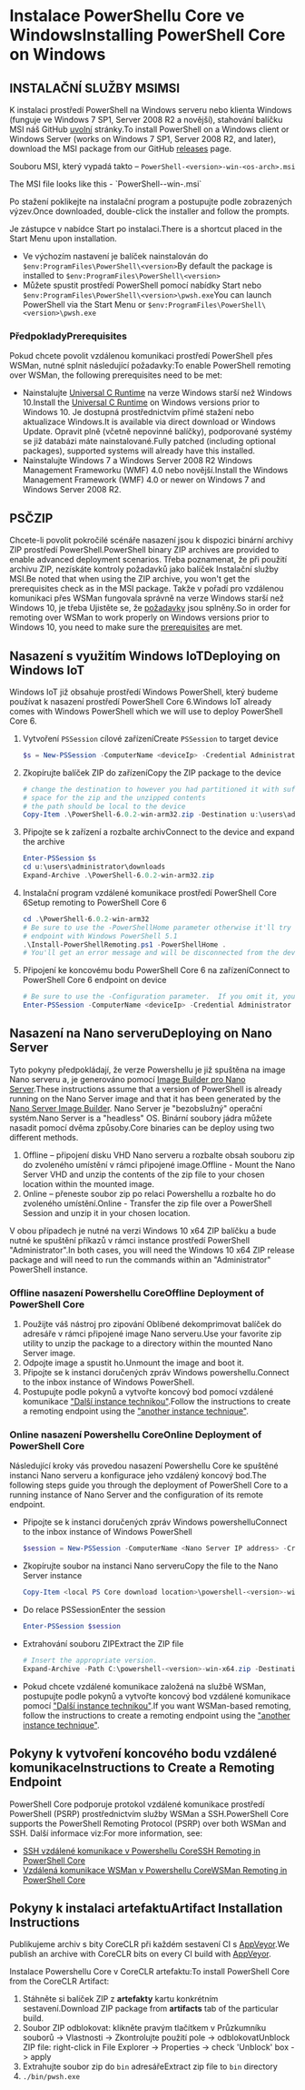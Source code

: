 # <a name="installing-powershell-core-on-windows"></a><span data-ttu-id="8b0cd-101">Instalace PowerShellu Core ve Windows</span><span class="sxs-lookup"><span data-stu-id="8b0cd-101">Installing PowerShell Core on Windows</span></span>

## <a name="msi"></a><span data-ttu-id="8b0cd-102">INSTALAČNÍ SLUŽBY MSI</span><span class="sxs-lookup"><span data-stu-id="8b0cd-102">MSI</span></span>

<span data-ttu-id="8b0cd-103">K instalaci prostředí PowerShell na Windows serveru nebo klienta Windows (funguje ve Windows 7 SP1, Server 2008 R2 a novější), stahování balíčku MSI náš GitHub [uvolní][] stránky.</span><span class="sxs-lookup"><span data-stu-id="8b0cd-103">To install PowerShell on a Windows client or Windows Server (works on Windows 7 SP1, Server 2008 R2, and later), download the MSI package from our GitHub [releases][] page.</span></span>

<span data-ttu-id="8b0cd-104">Souboru MSI, který vypadá takto – `PowerShell-<version>-win-<os-arch>.msi`
<!-- TODO: should be updated to point to the Download Center as well --></span><span class="sxs-lookup"><span data-stu-id="8b0cd-104">The MSI file looks like this - `PowerShell-<version>-win-<os-arch>.msi`
<!-- TODO: should be updated to point to the Download Center as well --></span></span>

<span data-ttu-id="8b0cd-105">Po stažení poklikejte na instalační program a postupujte podle zobrazených výzev.</span><span class="sxs-lookup"><span data-stu-id="8b0cd-105">Once downloaded, double-click the installer and follow the prompts.</span></span>

<span data-ttu-id="8b0cd-106">Je zástupce v nabídce Start po instalaci.</span><span class="sxs-lookup"><span data-stu-id="8b0cd-106">There is a shortcut placed in the Start Menu upon installation.</span></span>

- <span data-ttu-id="8b0cd-107">Ve výchozím nastavení je balíček nainstalován do `$env:ProgramFiles\PowerShell\<version>`</span><span class="sxs-lookup"><span data-stu-id="8b0cd-107">By default the package is installed to `$env:ProgramFiles\PowerShell\<version>`</span></span>
- <span data-ttu-id="8b0cd-108">Můžete spustit prostředí PowerShell pomocí nabídky Start nebo `$env:ProgramFiles\PowerShell\<version>\pwsh.exe`</span><span class="sxs-lookup"><span data-stu-id="8b0cd-108">You can launch PowerShell via the Start Menu or `$env:ProgramFiles\PowerShell\<version>\pwsh.exe`</span></span>

### <a name="prerequisites"></a><span data-ttu-id="8b0cd-109">Předpoklady</span><span class="sxs-lookup"><span data-stu-id="8b0cd-109">Prerequisites</span></span>

<span data-ttu-id="8b0cd-110">Pokud chcete povolit vzdálenou komunikaci prostředí PowerShell přes WSMan, nutné splnit následující požadavky:</span><span class="sxs-lookup"><span data-stu-id="8b0cd-110">To enable PowerShell remoting over WSMan, the following prerequisites need to be met:</span></span>

- <span data-ttu-id="8b0cd-111">Nainstalujte [Universal C Runtime](https://www.microsoft.com/download/details.aspx?id=50410) na verze Windows starší než Windows 10.</span><span class="sxs-lookup"><span data-stu-id="8b0cd-111">Install the [Universal C Runtime](https://www.microsoft.com/download/details.aspx?id=50410) on Windows versions prior to Windows 10.</span></span>
  <span data-ttu-id="8b0cd-112">Je dostupná prostřednictvím přímé stažení nebo aktualizace Windows.</span><span class="sxs-lookup"><span data-stu-id="8b0cd-112">It is available via direct download or Windows Update.</span></span>
  <span data-ttu-id="8b0cd-113">Opravit plně (včetně nepovinné balíčky), podporované systémy se již databázi máte nainstalované.</span><span class="sxs-lookup"><span data-stu-id="8b0cd-113">Fully patched (including optional packages), supported systems will already have this installed.</span></span>
- <span data-ttu-id="8b0cd-114">Nainstalujte Windows 7 a Windows Server 2008 R2 Windows Management Frameworku (WMF) 4.0 nebo novější.</span><span class="sxs-lookup"><span data-stu-id="8b0cd-114">Install the Windows Management Framework (WMF) 4.0 or newer on Windows 7 and Windows Server 2008 R2.</span></span>

## <a name="zip"></a><span data-ttu-id="8b0cd-115">PSČ</span><span class="sxs-lookup"><span data-stu-id="8b0cd-115">ZIP</span></span>

<span data-ttu-id="8b0cd-116">Chcete-li povolit pokročilé scénáře nasazení jsou k dispozici binární archivy ZIP prostředí PowerShell.</span><span class="sxs-lookup"><span data-stu-id="8b0cd-116">PowerShell binary ZIP archives are provided to enable advanced deployment scenarios.</span></span>
<span data-ttu-id="8b0cd-117">Třeba poznamenat, že při použití archivu ZIP, nezískáte kontroly požadavků jako balíček Instalační služby MSI.</span><span class="sxs-lookup"><span data-stu-id="8b0cd-117">Be noted that when using the ZIP archive, you won't get the prerequisites check as in the MSI package.</span></span>
<span data-ttu-id="8b0cd-118">Takže v pořadí pro vzdálenou komunikaci přes WSMan fungovala správně na verze Windows starší než Windows 10, je třeba Ujistěte se, že [požadavky](#prerequisites) jsou splněny.</span><span class="sxs-lookup"><span data-stu-id="8b0cd-118">So in order for remoting over WSMan to work properly on Windows versions prior to Windows 10, you need to make sure the [prerequisites](#prerequisites) are met.</span></span>

## <a name="deploying-on-windows-iot"></a><span data-ttu-id="8b0cd-119">Nasazení s využitím Windows IoT</span><span class="sxs-lookup"><span data-stu-id="8b0cd-119">Deploying on Windows IoT</span></span>

<span data-ttu-id="8b0cd-120">Windows IoT již obsahuje prostředí Windows PowerShell, který budeme používat k nasazení prostředí PowerShell Core 6.</span><span class="sxs-lookup"><span data-stu-id="8b0cd-120">Windows IoT already comes with Windows PowerShell which we will use to deploy PowerShell Core 6.</span></span>

1. <span data-ttu-id="8b0cd-121">Vytvoření `PSSession` cílové zařízení</span><span class="sxs-lookup"><span data-stu-id="8b0cd-121">Create `PSSession` to target device</span></span>

   ```powershell
   $s = New-PSSession -ComputerName <deviceIp> -Credential Administrator
   ```

2. <span data-ttu-id="8b0cd-122">Zkopírujte balíček ZIP do zařízení</span><span class="sxs-lookup"><span data-stu-id="8b0cd-122">Copy the ZIP package to the device</span></span>

   ```powershell
   # change the destination to however you had partitioned it with sufficient
   # space for the zip and the unzipped contents
   # the path should be local to the device
   Copy-Item .\PowerShell-6.0.2-win-arm32.zip -Destination u:\users\administrator\Downloads -ToSession $s
   ```

3. <span data-ttu-id="8b0cd-123">Připojte se k zařízení a rozbalte archiv</span><span class="sxs-lookup"><span data-stu-id="8b0cd-123">Connect to the device and expand the archive</span></span>

   ```powershell
   Enter-PSSession $s
   cd u:\users\administrator\downloads
   Expand-Archive .\PowerShell-6.0.2-win-arm32.zip
   ```

4. <span data-ttu-id="8b0cd-124">Instalační program vzdálené komunikace prostředí PowerShell Core 6</span><span class="sxs-lookup"><span data-stu-id="8b0cd-124">Setup remoting to PowerShell Core 6</span></span>

   ```powershell
   cd .\PowerShell-6.0.2-win-arm32
   # Be sure to use the -PowerShellHome parameter otherwise it'll try to create a new
   # endpoint with Windows PowerShell 5.1
   .\Install-PowerShellRemoting.ps1 -PowerShellHome .
   # You'll get an error message and will be disconnected from the device because it has to restart WinRM
   ```

5. <span data-ttu-id="8b0cd-125">Připojení ke koncovému bodu PowerShell Core 6 na zařízení</span><span class="sxs-lookup"><span data-stu-id="8b0cd-125">Connect to PowerShell Core 6 endpoint on device</span></span>

   ```powershell
   # Be sure to use the -Configuration parameter.  If you omit it, you will connect to Windows PowerShell 5.1
   Enter-PSSession -ComputerName <deviceIp> -Credential Administrator -Configuration powershell.6.0.2
   ```

## <a name="deploying-on-nano-server"></a><span data-ttu-id="8b0cd-126">Nasazení na Nano serveru</span><span class="sxs-lookup"><span data-stu-id="8b0cd-126">Deploying on Nano Server</span></span>

<span data-ttu-id="8b0cd-127">Tyto pokyny předpokládají, že verze Powershellu je již spuštěna na image Nano serveru a, je generováno pomocí [Image Builder pro Nano Server](/windows-server/get-started/deploy-nano-server).</span><span class="sxs-lookup"><span data-stu-id="8b0cd-127">These instructions assume that a version of PowerShell is already running on the Nano Server image and that it has been generated by the [Nano Server Image Builder](/windows-server/get-started/deploy-nano-server).</span></span>
<span data-ttu-id="8b0cd-128">Nano Server je "bezobslužný" operační systém.</span><span class="sxs-lookup"><span data-stu-id="8b0cd-128">Nano Server is a "headless" OS.</span></span> <span data-ttu-id="8b0cd-129">Binární soubory jádra můžete nasadit pomocí dvěma způsoby.</span><span class="sxs-lookup"><span data-stu-id="8b0cd-129">Core binaries can be deploy using two different methods.</span></span>

1. <span data-ttu-id="8b0cd-130">Offline – připojení disku VHD Nano serveru a rozbalte obsah souboru zip do zvoleného umístění v rámci připojené image.</span><span class="sxs-lookup"><span data-stu-id="8b0cd-130">Offline - Mount the Nano Server VHD and unzip the contents of the zip file to your chosen location within the mounted image.</span></span>
2. <span data-ttu-id="8b0cd-131">Online – přeneste soubor zip po relaci Powershellu a rozbalte ho do zvoleného umístění.</span><span class="sxs-lookup"><span data-stu-id="8b0cd-131">Online - Transfer the zip file over a PowerShell Session and unzip it in your chosen location.</span></span>

<span data-ttu-id="8b0cd-132">V obou případech je nutné na verzi Windows 10 x64 ZIP balíčku a bude nutné ke spuštění příkazů v rámci instance prostředí PowerShell "Administrator".</span><span class="sxs-lookup"><span data-stu-id="8b0cd-132">In both cases, you will need the Windows 10 x64 ZIP release package and will need to run the commands within an "Administrator" PowerShell instance.</span></span>

### <a name="offline-deployment-of-powershell-core"></a><span data-ttu-id="8b0cd-133">Offline nasazení Powershellu Core</span><span class="sxs-lookup"><span data-stu-id="8b0cd-133">Offline Deployment of PowerShell Core</span></span>

1. <span data-ttu-id="8b0cd-134">Použijte váš nástroj pro zipování Oblíbené dekomprimovat balíček do adresáře v rámci připojené image Nano serveru.</span><span class="sxs-lookup"><span data-stu-id="8b0cd-134">Use your favorite zip utility to unzip the package to a directory within the mounted Nano Server image.</span></span>
2. <span data-ttu-id="8b0cd-135">Odpojte image a spustit ho.</span><span class="sxs-lookup"><span data-stu-id="8b0cd-135">Unmount the image and boot it.</span></span>
3. <span data-ttu-id="8b0cd-136">Připojte se k instanci doručených zpráv Windows powershellu.</span><span class="sxs-lookup"><span data-stu-id="8b0cd-136">Connect to the inbox instance of Windows PowerShell.</span></span>
4. <span data-ttu-id="8b0cd-137">Postupujte podle pokynů a vytvořte koncový bod pomocí vzdálené komunikace ["Další instance technikou"](#executed-by-another-instance-of-powershell-on-behalf-of-the-instance-that-it-will-register).</span><span class="sxs-lookup"><span data-stu-id="8b0cd-137">Follow the instructions to create a remoting endpoint using the ["another instance technique"](#executed-by-another-instance-of-powershell-on-behalf-of-the-instance-that-it-will-register).</span></span>

### <a name="online-deployment-of-powershell-core"></a><span data-ttu-id="8b0cd-138">Online nasazení Powershellu Core</span><span class="sxs-lookup"><span data-stu-id="8b0cd-138">Online Deployment of PowerShell Core</span></span>

<span data-ttu-id="8b0cd-139">Následující kroky vás provedou nasazení Powershellu Core ke spuštěné instanci Nano serveru a konfigurace jeho vzdálený koncový bod.</span><span class="sxs-lookup"><span data-stu-id="8b0cd-139">The following steps guide you through the deployment of PowerShell Core to a running instance of Nano Server and the configuration of its remote endpoint.</span></span>

- <span data-ttu-id="8b0cd-140">Připojte se k instanci doručených zpráv Windows powershellu</span><span class="sxs-lookup"><span data-stu-id="8b0cd-140">Connect to the inbox instance of Windows PowerShell</span></span>

  ```powershell
  $session = New-PSSession -ComputerName <Nano Server IP address> -Credential <An Administrator account on the system>
  ```

- <span data-ttu-id="8b0cd-141">Zkopírujte soubor na instanci Nano serveru</span><span class="sxs-lookup"><span data-stu-id="8b0cd-141">Copy the file to the Nano Server instance</span></span>

  ```powershell
  Copy-Item <local PS Core download location>\powershell-<version>-win-x64.zip c:\ -ToSession $session
  ```

- <span data-ttu-id="8b0cd-142">Do relace PSSession</span><span class="sxs-lookup"><span data-stu-id="8b0cd-142">Enter the session</span></span>

  ```powershell
  Enter-PSSession $session
  ```

- <span data-ttu-id="8b0cd-143">Extrahování souboru ZIP</span><span class="sxs-lookup"><span data-stu-id="8b0cd-143">Extract the ZIP file</span></span>

  ```powershell
  # Insert the appropriate version.
  Expand-Archive -Path C:\powershell-<version>-win-x64.zip -DestinationPath "C:\PowerShellCore_<version>"
  ```

- <span data-ttu-id="8b0cd-144">Pokud chcete vzdálené komunikace založená na službě WSMan, postupujte podle pokynů a vytvořte koncový bod vzdálené komunikace pomocí ["Další instance technikou"](../core-powershell/WSMan-Remoting-in-PowerShell-Core.md#executed-by-another-instance-of-powershell-on-behalf-of-the-instance-that-it-will-register).</span><span class="sxs-lookup"><span data-stu-id="8b0cd-144">If you want WSMan-based remoting, follow the instructions to create a remoting endpoint using the ["another instance technique"](../core-powershell/WSMan-Remoting-in-PowerShell-Core.md#executed-by-another-instance-of-powershell-on-behalf-of-the-instance-that-it-will-register).</span></span>

## <a name="instructions-to-create-a-remoting-endpoint"></a><span data-ttu-id="8b0cd-145">Pokyny k vytvoření koncového bodu vzdálené komunikace</span><span class="sxs-lookup"><span data-stu-id="8b0cd-145">Instructions to Create a Remoting Endpoint</span></span>

<span data-ttu-id="8b0cd-146">PowerShell Core podporuje protokol vzdálené komunikace prostředí PowerShell (PSRP) prostřednictvím služby WSMan a SSH.</span><span class="sxs-lookup"><span data-stu-id="8b0cd-146">PowerShell Core supports the PowerShell Remoting Protocol (PSRP) over both WSMan and SSH.</span></span>
<span data-ttu-id="8b0cd-147">Další informace viz:</span><span class="sxs-lookup"><span data-stu-id="8b0cd-147">For more information, see:</span></span>

- <span data-ttu-id="8b0cd-148">[SSH vzdálené komunikace v Powershellu Core][ssh-remoting]</span><span class="sxs-lookup"><span data-stu-id="8b0cd-148">[SSH Remoting in PowerShell Core][ssh-remoting]</span></span>
- <span data-ttu-id="8b0cd-149">[Vzdálená komunikace WSMan v Powershellu Core][wsman-remoting]</span><span class="sxs-lookup"><span data-stu-id="8b0cd-149">[WSMan Remoting in PowerShell Core][wsman-remoting]</span></span>

## <a name="artifact-installation-instructions"></a><span data-ttu-id="8b0cd-150">Pokyny k instalaci artefaktu</span><span class="sxs-lookup"><span data-stu-id="8b0cd-150">Artifact Installation Instructions</span></span>

<span data-ttu-id="8b0cd-151">Publikujeme archiv s bity CoreCLR při každém sestavení CI s [AppVeyor][].</span><span class="sxs-lookup"><span data-stu-id="8b0cd-151">We publish an archive with CoreCLR bits on every CI build with [AppVeyor][].</span></span>

<span data-ttu-id="8b0cd-152">Instalace Powershellu Core v CoreCLR artefaktu:</span><span class="sxs-lookup"><span data-stu-id="8b0cd-152">To install PowerShell Core from the CoreCLR Artifact:</span></span>

1. <span data-ttu-id="8b0cd-153">Stáhněte si balíček ZIP z **artefakty** kartu konkrétním sestavení.</span><span class="sxs-lookup"><span data-stu-id="8b0cd-153">Download ZIP package from **artifacts** tab of the particular build.</span></span>
2. <span data-ttu-id="8b0cd-154">Soubor ZIP odblokovat: klikněte pravým tlačítkem v Průzkumníku souborů -> Vlastnosti -> Zkontrolujte použití pole -> odblokovat</span><span class="sxs-lookup"><span data-stu-id="8b0cd-154">Unblock ZIP file: right-click in File Explorer -> Properties -> check 'Unblock' box -> apply</span></span>
3. <span data-ttu-id="8b0cd-155">Extrahujte soubor zip do `bin` adresáře</span><span class="sxs-lookup"><span data-stu-id="8b0cd-155">Extract zip file to `bin` directory</span></span>
4. `./bin/pwsh.exe`

<!-- [download-center]: TODO -->

[uvolní]: https://github.com/PowerShell/PowerShell/releases
[releases]: https://github.com/PowerShell/PowerShell/releases
[ssh-remoting]: ../core-powershell/SSH-Remoting-in-PowerShell-Core.md
[wsman-remoting]: ../core-powershell/WSMan-Remoting-in-PowerShell-Core.md
[AppVeyor]: https://ci.appveyor.com/project/PowerShell/powershell
